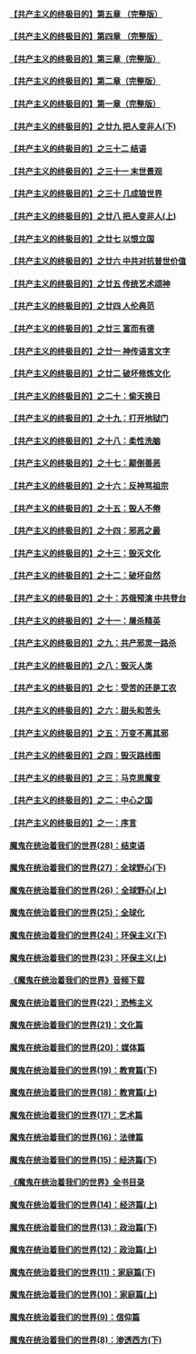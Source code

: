 #### [【共产主义的终极目的】第五章 （完整版）](../pages/nsc422/n11428912.md?t=08132316) 

#### [【共产主义的终极目的】第四章 （完整版）](../pages/nsc422/n11428907.md?t=08132316) 

#### [【共产主义的终极目的】第三章（完整版）](../pages/nsc422/n11428848.md?t=08132316) 

#### [【共产主义的终极目的】第二章（完整版）](../pages/nsc422/n11428831.md?t=08132316) 

#### [【共产主义的终极目的】第一章（完整版）](../pages/nsc422/n11417651.md?t=08132316) 

#### [【共产主义的终极目的】之廿九 把人变非人(下)](../pages/nsc422/n11344140.md?t=08132316) 

#### [【共产主义的终极目的】之三十二 结语](../pages/nsc422/n11360535.md?t=08132316) 

#### [【共产主义的终极目的】之三十一 末世景观](../pages/nsc422/n11351129.md?t=08132316) 

#### [【共产主义的终极目的】之三十 几成狼世界](../pages/nsc422/n11348280.md?t=08132316) 

#### [【共产主义的终极目的】之廿八 把人变非人(上)](../pages/nsc422/n11340492.md?t=08132316) 

#### [【共产主义的终极目的】之廿七 以恨立国](../pages/nsc422/n11336944.md?t=08132316) 

#### [【共产主义的终极目的】之廿六 中共对抗普世价值](../pages/nsc422/n11324785.md?t=08132316) 

#### [【共产主义的终极目的】之廿五 传统艺术颂神](../pages/nsc422/n11296396.md?t=08132316) 

#### [【共产主义的终极目的】之廿四 人伦典范](../pages/nsc422/n11296397.md?t=08132316) 

#### [【共产主义的终极目的】之廿三 富而有德](../pages/nsc422/n11283598.md?t=08132316) 

#### [【共产主义的终极目的】之廿一 神传语言文字](../pages/nsc422/n11263265.md?t=08132316) 

#### [【共产主义的终极目的】之廿二 破坏修炼文化](../pages/nsc422/n11245728.md?t=08132316) 

#### [【共产主义的终极目的】之二十：偷天换日](../pages/nsc422/n11238846.md?t=08132316) 

#### [【共产主义的终极目的】之十九：打开地狱门](../pages/nsc422/n11206376.md?t=08132316) 

#### [【共产主义的终极目的】之十八：柔性洗脑](../pages/nsc422/n11199994.md?t=08132316) 

#### [【共产主义的终极目的】之十七：颠倒善恶](../pages/nsc422/n11179782.md?t=08132316) 

#### [【共产主义的终极目的】之十六：反神骂祖宗](../pages/nsc422/n11166798.md?t=08132316) 

#### [【共产主义的终极目的】之十五：毁人不倦](../pages/nsc422/n11166792.md?t=08132316) 

#### [【共产主义的终极目的】之十四：邪恶之最](../pages/nsc422/n11150249.md?t=08132316) 

#### [【共产主义的终极目的】之十三：毁灭文化](../pages/nsc422/n11135227.md?t=08132316) 

#### [【共产主义的终极目的】之十二：破坏自然](../pages/nsc422/n11135214.md?t=08132316) 

#### [【共产主义的终极目的】之十：苏俄预演 中共登台](../pages/nsc422/n11118424.md?t=08132316) 

#### [【共产主义的终极目的】之十一：屠杀精英](../pages/nsc422/n11118442.md?t=08132316) 

#### [【共产主义的终极目的】之九：共产邪灵一路杀](../pages/nsc422/n11114139.md?t=08132316) 

#### [【共产主义的终极目的】之八：毁灭人类](../pages/nsc422/n11108503.md?t=08132316) 

#### [【共产主义的终极目的】之七：受苦的还是工农](../pages/nsc422/n11101809.md?t=08132316) 

#### [【共产主义的终极目的】之六：甜头和苦头](../pages/nsc422/n11096971.md?t=08132316) 

#### [【共产主义的终极目的】之五：万变不离其邪](../pages/nsc422/n11091285.md?t=08132316) 

#### [【共产主义的终极目的】之四：毁灭路线图](../pages/nsc422/n11086284.md?t=08132316) 

#### [【共产主义的终极目的】之三：马克思魔变](../pages/nsc422/n11061941.md?t=08132316) 

#### [【共产主义的终极目的】之二：中心之国](../pages/nsc422/n11047728.md?t=08132316) 

#### [【共产主义的终极目的】之一：序言](../pages/nsc422/n11086077.md?t=08132316) 

#### [魔鬼在统治着我们的世界(28)：结束语](../pages/nsc422/n10936246.md?t=08132316) 

#### [魔鬼在统治着我们的世界(27)：全球野心(下)](../pages/nsc422/n10928319.md?t=08132316) 

#### [魔鬼在统治着我们的世界(26)：全球野心(上)](../pages/nsc422/n10900318.md?t=08132316) 

#### [魔鬼在统治着我们的世界(25)：全球化](../pages/nsc422/n10788205.md?t=08132316) 

#### [魔鬼在统治着我们的世界(24)：环保主义(下)](../pages/nsc422/n10695307.md?t=08132316) 

#### [魔鬼在统治着我们的世界(23)：环保主义(上)](../pages/nsc422/n10688613.md?t=08132316) 

#### [《魔鬼在统治着我们的世界》音频下载](../pages/nsc422/n10635553.md?t=08132316) 

#### [魔鬼在统治着我们的世界(22)：恐怖主义](../pages/nsc422/n10614727.md?t=08132316) 

#### [魔鬼在统治着我们的世界(21)：文化篇](../pages/nsc422/n10597706.md?t=08132316) 

#### [魔鬼在统治着我们的世界(20)：媒体篇](../pages/nsc422/n10586579.md?t=08132316) 

#### [魔鬼在统治着我们的世界(19)：教育篇(下)](../pages/nsc422/n10564808.md?t=08132316) 

#### [魔鬼在统治着我们的世界(18)：教育篇(上)](../pages/nsc422/n10526970.md?t=08132316) 

#### [魔鬼在统治着我们的世界(17)：艺术篇](../pages/nsc422/n10499093.md?t=08132316) 

#### [魔鬼在统治着我们的世界(16)：法律篇](../pages/nsc422/n10485969.md?t=08132316) 

#### [魔鬼在统治着我们的世界(15)：经济篇(下)](../pages/nsc422/n10469975.md?t=08132316) 

#### [《魔鬼在统治着我们的世界》全书目录](../pages/nsc422/n10464261.md?t=08132316) 

#### [魔鬼在统治着我们的世界(14)：经济篇(上)](../pages/nsc422/n10457370.md?t=08132316) 

#### [魔鬼在统治着我们的世界(13)：政治篇(下)](../pages/nsc422/n10448270.md?t=08132316) 

#### [魔鬼在统治着我们的世界(12)：政治篇(上)](../pages/nsc422/n10444576.md?t=08132316) 

#### [魔鬼在统治着我们的世界(11)：家庭篇(下)](../pages/nsc422/n10440961.md?t=08132316) 

#### [魔鬼在统治着我们的世界(10)：家庭篇(上)](../pages/nsc422/n10435448.md?t=08132316) 

#### [魔鬼在统治着我们的世界(9)：信仰篇](../pages/nsc422/n10432159.md?t=08132316) 

#### [魔鬼在统治着我们的世界(8)：渗透西方(下)](../pages/nsc422/n10429603.md?t=08132316) 


